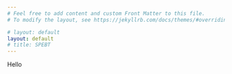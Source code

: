 ```yaml
---
# Feel free to add content and custom Front Matter to this file.
# To modify the layout, see https://jekyllrb.com/docs/themes/#overriding-theme-defaults

# layout: default
layout: default
# title: SPEBT
---
```


Hello